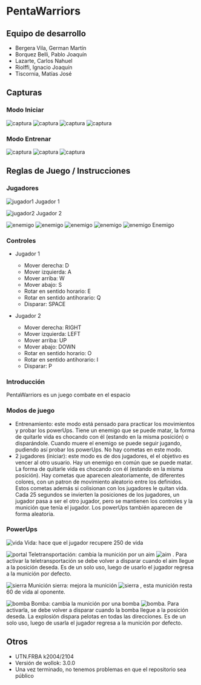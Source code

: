 # PentaWarriors

## Equipo de desarrollo

- Bergera Vila, German Martín
- Borquez Belli, Pablo Joaquín
- Lazarte, Carlos Nahuel
- Riolffi, Ignacio Joaquín
- Tiscornia, Matías José

## Capturas
### Modo Iniciar
![captura](/capturas/MenuIniciar.png) 
![captura](/capturas/Iniciar1.png) 
![captura](/capturas/Iniciar2.png) 
![captura](/capturas/Iniciar3.png) 

### Modo Entrenar 
![captura](/capturas/MenuEntrenar.png) 
![captura](/capturas/Entrenar1.png) 
![captura](/capturas/Entrenar2.png) 

## Reglas de Juego / Instrucciones
### Jugadores
![jugador1](/assets/Jugador1_derecha.png) Jugador 1

![jugador2](/assets/Jugador2_derecha.png) Jugador 2 

![enemigo](/assets/enemigoAmarillo.png) ![enemigo](/assets/enemigoBlanco.png) ![enemigo](/assets/enemigoCeleste.png) ![enemigo](/assets/enemigoVerde.png) ![enemigo](/assets/enemigoVioleta.png)  Enemigo

### Controles
- Jugador 1
  - Mover derecha: D
  - Mover izquierda: A
  - Mover arriba: W
  - Mover abajo: S
  - Rotar en sentido horario: E
  - Rotar en sentido antihorario: Q
  - Disparar: SPACE
  
- Jugador 2 
  - Mover derecha: RIGHT
  - Mover izquierda: LEFT
  - Mover arriba: UP
  - Mover abajo: DOWN
  - Rotar en sentido horario: O
  - Rotar en sentido antihorario: I
  - Disparar: P
### Introducción
PentaWarriors es un juego combate en el espacio

### Modos de juego
- Entrenamiento: este modo está pensado para practicar los movimientos y probar los powerUps. Tiene un enemigo que se puede matar, la forma de quitarle vida es chocando con él (estando en la misma posición) o disparándole. Cuando muere el enemigo se puede seguir jugando, pudiendo así probar los powerUps. No hay cometas en este modo. 
- 2 jugadores (iniciar): este modo es de dos jugadores, el el objetivo es vencer al otro usuario. Hay un enemigo en común que se puede matar. La forma de quitarle vida es chocando con él (estando en la misma posición). Hay cometas que aparecen aleatoriamente, de diferentes colores, con un patron de movimiento aleatorio entre los definidos. Estos cometas además si colisionan con los jugadores le quitan vida. Cada 25 segundos se invierten la posiciones de los jugadores, un jugador pasa a ser el otro jugador, pero se mantienen los controles y la munición que tenía el jugador. Los powerUps también aparecen de forma aleatoria.
  
### PowerUps
![vida](/assets/vida.png) Vida: hace que el jugador recupere 250 de vida

![portal](/assets/portal.png) Teletransportación: cambia la munición por un aim ![aim](/assets/aimVerde.png) . Para activar la teletransportación se debe volver a disparar cuando el aim llegue a la posición deseda. Es de un solo uso, luego de usarlo el jugador regresa a la munición por defecto.

![sierra](/assets/sierra.png) Munición sierra: mejora la munición ![sierra](/assets/sierraAmarillo.png) , esta munición resta 60 de vida al oponente.

![bomba](/assets/bomba.png)  Bomba: cambia la munición por una bomba ![bomba](/assets/bombaMunicionVerde.png). Para activarla, se debe volver a disparar cuando la bomba llegue a la posición deseda. La explosión dispara pelotas en todas las direcciones. Es de un solo uso, luego de usarla el jugador regresa a la munición por defecto.

## Otros

- UTN.FRBA k2004/2104
- Versión de wollok: 3.0.0
- Una vez terminado, no tenemos problemas en que el repositorio sea público
